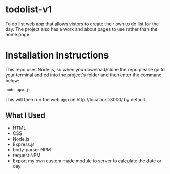 # todolist-v1
To do list web app that allows vistors to create their own to do list for the day. The project also has a work and about pages to use rather than the home page.

# Installation Instructions
This repo uses Node.js, so when you download/clone the repo please go to your terminal and cd into the project's folder and then enter the command below:

```
node app.js
```

This will then run the web app on http://localhost:3000/ by default.

## What I Used
- HTML
- CSS
- Node.js
- Express.js
- body-parser NPM
- request NPM
- Export my own custom made module to server to calculate the date or day
